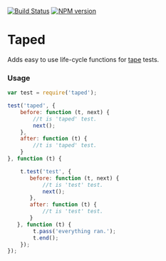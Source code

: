 [![Build Status](https://travis-ci.org/tlivings/taped.png)](https://travis-ci.org/tlivings/taped) [![NPM version](https://badge.fury.io/js/taped.png)](http://badge.fury.io/js/taped)

# Taped

Adds easy to use life-cycle functions for [tape](https://github.com/substack/tape) tests.

### Usage

```javascript
var test = require('taped');

test('taped', {
    before: function (t, next) {
        //t is 'taped' test.
        next();
    },
    after: function (t) {
        //t is 'taped' test.
    }
}, function (t) {

    t.test('test', {
       before: function (t, next) {
           //t is 'test' test.
           next();
       },
       after: function (t) {
           //t is 'test' test.
       }
   }, function (t) {
        t.pass('everything ran.');
        t.end();
    });
});
```